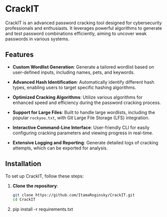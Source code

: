 # CrackIT


CrackIT is an advanced password cracking tool designed for cybersecurity professionals and enthusiasts. It leverages powerful algorithms to generate and test password combinations efficiently, aiming to uncover weak passwords in various systems.

## Features

- **Custom Wordlist Generation**: Generate a tailored wordlist based on user-defined inputs, including names, pets, and keywords.
  
- **Advanced Hash Identification**: Automatically identify different hash types, enabling users to target specific hashing algorithms.
  
- **Optimized Cracking Algorithms**: Utilize various algorithms for enhanced speed and efficiency during the password cracking process.

- **Support for Large Files**: Built to handle large wordlists, including the popular `rockyou.txt`, with Git Large File Storage (LFS) integration.

- **Interactive Command-Line Interface**: User-friendly CLI for easily configuring cracking parameters and viewing progress in real-time.

- **Extensive Logging and Reporting**: Generate detailed logs of cracking attempts, which can be exported for analysis.

## Installation

To set up CrackIT, follow these steps:

1. **Clone the repository**:
   ```bash
   git clone https://github.com/ItamaRoginsky/CrackIT.git
   cd CrackIT
2. pip install -r requirements.txt
